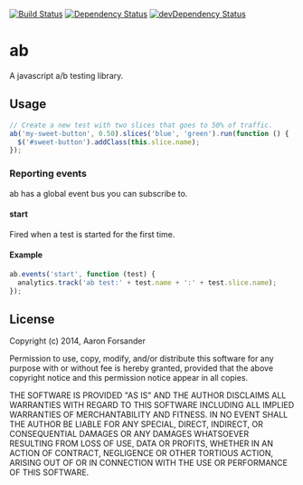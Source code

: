 [![Build Status](https://travis-ci.org/pifantastic/ab.png?branch=master)](https://travis-ci.org/pifantastic/ab) [![Dependency Status](https://david-dm.org/pifantastic/ab.png)](https://david-dm.org/pifantastic/ab) [![devDependency Status](https://david-dm.org/pifantastic/ab/dev-status.png)](https://david-dm.org/pifantastic/ab#info=devDependencies)

# ab

A javascript a/b testing library.

## Usage

```javascript
// Create a new test with two slices that goes to 50% of traffic.
ab('my-sweet-button', 0.50).slices('blue', 'green').run(function () {
  $('#sweet-button').addClass(this.slice.name);
});
```

### Reporting events

ab has a global event bus you can subscribe to.

#### start

Fired when a test is started for the first time.

#### Example

```javascript
ab.events('start', function (test) {
  analytics.track('ab test:' + test.name + ':' + test.slice.name);
});
```

## License

Copyright (c) 2014, Aaron Forsander

Permission to use, copy, modify, and/or distribute this software for any purpose with or without fee is hereby granted, provided that the above copyright notice and this permission notice appear in all copies.

THE SOFTWARE IS PROVIDED "AS IS" AND THE AUTHOR DISCLAIMS ALL WARRANTIES WITH REGARD TO THIS SOFTWARE INCLUDING ALL IMPLIED WARRANTIES OF MERCHANTABILITY AND FITNESS. IN NO EVENT SHALL THE AUTHOR BE LIABLE FOR ANY SPECIAL, DIRECT, INDIRECT, OR CONSEQUENTIAL DAMAGES OR ANY DAMAGES WHATSOEVER RESULTING FROM LOSS OF USE, DATA OR PROFITS, WHETHER IN AN ACTION OF CONTRACT, NEGLIGENCE OR OTHER TORTIOUS ACTION, ARISING OUT OF OR IN CONNECTION WITH THE USE OR PERFORMANCE OF THIS SOFTWARE.
